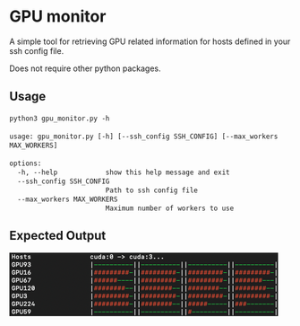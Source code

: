 # GPU monitor

A simple tool for retrieving GPU related information for hosts defined in your ssh config file.

Does not require other python packages.

## Usage
```
python3 gpu_monitor.py -h

usage: gpu_monitor.py [-h] [--ssh_config SSH_CONFIG] [--max_workers MAX_WORKERS]

options:
  -h, --help            show this help message and exit
  --ssh_config SSH_CONFIG
                        Path to ssh config file
  --max_workers MAX_WORKERS
                        Maximum number of workers to use
```

## Expected Output

![alt text](sample.png)
